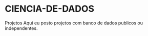 # CIENCIA-DE-DADOS
Projetos 
Aqui eu posto projetos com banco de dados publicos ou independentes.  
